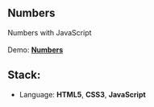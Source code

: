 ## Numbers

Numbers with JavaScript<br>
<br>
Demo: **[Numbers]()**

## Stack:
* Language: **HTML5**, **CSS3**, **JavaScript**
